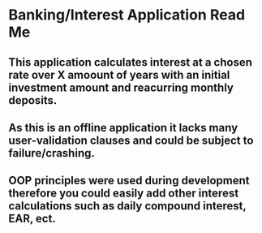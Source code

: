 # Banking/Interest Application Read Me
## This application calculates interest at a chosen rate over X amoount of years with an initial investment amount and reacurring monthly deposits. 
## As this is an offline application it lacks many user-validation clauses and could be subject to failure/crashing. 
## OOP principles were used during development therefore you could easily add other interest calculations such as daily compound interest, EAR, ect. 
